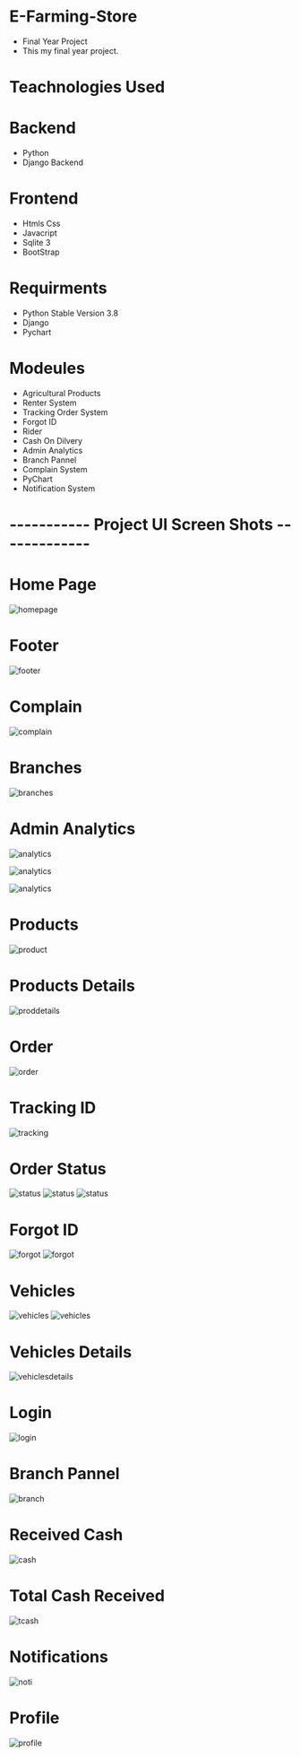 # E-Farming-Store
- Final Year Project
- This my final year project.

# Teachnologies Used
# Backend
- Python
- Django Backend
# Frontend
- Htmls Css
- Javacript
- Sqlite 3
- BootStrap

 # Requirments
 - Python Stable Version 3.8 
 - Django
 - Pychart
 # Modeules
 - Agricultural Products 
 - Renter System
 - Tracking Order System
 - Forgot ID 
 - Rider
 - Cash On Dilvery
 - Admin Analytics
 - Branch Pannel
 - Complain System
 - PyChart 
 - Notification System
 
  #                            ----------- Project UI Screen Shots -------------
  
# Home Page
 ![homepage](https://github.com/MuhammadIshaqSkd/E-Farming-Store/blob/main/screenshots/E1.PNG?raw=true)
# Footer
![footer](https://github.com/MuhammadIshaqSkd/E-Farming-Store/blob/main/screenshots/footer.PNG?raw=true)
# Complain 
![complain](https://github.com/MuhammadIshaqSkd/E-Farming-Store/blob/main/screenshots/complain%20form.PNG?raw=true)
# Branches 
![branches](https://github.com/MuhammadIshaqSkd/E-Farming-Store/blob/main/screenshots/branches.PNG?raw=true)
# Admin Analytics
![analytics](https://github.com/MuhammadIshaqSkd/E-Farming-Store/blob/main/screenshots/admin%20analytics.PNG?raw=true)

![analytics](https://github.com/MuhammadIshaqSkd/E-Farming-Store/blob/main/screenshots/admin%20analytics%202.PNG?raw=true)

![analytics](https://github.com/MuhammadIshaqSkd/E-Farming-Store/blob/main/screenshots/admin%20analytics%203.PNG?raw=true)

# Products
![product](https://github.com/MuhammadIshaqSkd/E-Farming-Store/blob/main/screenshots/E2.PNG?raw=true)
# Products Details
![proddetails](https://github.com/MuhammadIshaqSkd/E-Farming-Store/blob/main/screenshots/product%20details.PNG?raw=true)
# Order
![order](https://github.com/MuhammadIshaqSkd/E-Farming-Store/blob/main/screenshots/order%20form.PNG?raw=true)
# Tracking ID
![tracking](https://github.com/MuhammadIshaqSkd/E-Farming-Store/blob/main/screenshots/order_2.PNG?raw=true)
# Order Status
![status](https://github.com/MuhammadIshaqSkd/E-Farming-Store/blob/main/screenshots/track%20order%201.PNG?raw=true)
![status](https://github.com/MuhammadIshaqSkd/E-Farming-Store/blob/main/screenshots/track%20order%202.PNG?raw=true)
![status](https://github.com/MuhammadIshaqSkd/E-Farming-Store/blob/main/screenshots/track%20order%203.PNG?raw=true)
# Forgot ID
![forgot](https://github.com/MuhammadIshaqSkd/E-Farming-Store/blob/main/screenshots/forgot%20id%201.PNG?raw=true)
![forgot](https://github.com/MuhammadIshaqSkd/E-Farming-Store/blob/main/screenshots/forgot%20id%202.PNG?raw=true)
# Vehicles
![vehicles](https://github.com/MuhammadIshaqSkd/E-Farming-Store/blob/main/screenshots/3.PNG?raw=true)
![vehicles](https://github.com/MuhammadIshaqSkd/E-Farming-Store/blob/main/screenshots/E3.PNG?raw=true)
# Vehicles Details
![vehiclesdetails](https://github.com/MuhammadIshaqSkd/E-Farming-Store/blob/main/screenshots/vehical%20detais.PNG?raw=true)
# Login
![login](https://github.com/MuhammadIshaqSkd/E-Farming-Store/blob/main/screenshots/login.PNG?raw=true)
# Branch Pannel
![branch](https://github.com/MuhammadIshaqSkd/E-Farming-Store/blob/main/screenshots/branch%20pannel%201.PNG?raw=true)
# Received Cash
![cash](https://github.com/MuhammadIshaqSkd/E-Farming-Store/blob/main/screenshots/Cash%20received.PNG?raw=true)
# Total Cash Received
![tcash](https://github.com/MuhammadIshaqSkd/E-Farming-Store/blob/main/screenshots/Cash%20received%202.PNG?raw=true)
# Notifications
![noti](https://github.com/MuhammadIshaqSkd/E-Farming-Store/blob/main/screenshots/notification.PNG?raw=true)
# Profile
![profile](https://github.com/MuhammadIshaqSkd/E-Farming-Store/blob/main/screenshots/profile.PNG?raw=true)
